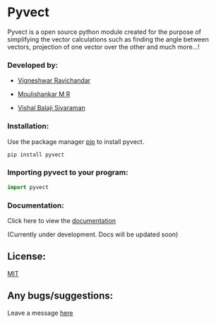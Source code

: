 # Pyvect

Pyvect is a open source python module created for the purpose of simplifying the vector calculations such as finding the angle between vectors, projection of one vector over the other and much more...!

### Developed by:

* [Vigneshwar Ravichandar](https://github.com/ToastCoder/)

* [Moulishankar M R](https://github.com/Moulishankar10)

* [Vishal Balaji Sivaraman](https://github.com/The-SocialLion)

### Installation:

Use the package manager [pip](https://pip.pypa.io/en/stable/) to install pyvect.

```bash
pip install pyvect
```

### Importing pyvect to your program:

```python
import pyvect
```

### Documentation:

Click here to view the [documentation](https://pyvect.readthedocs.io/)

(Currently under development. Docs will be updated soon)

## License:
[MIT](https://choosealicense.com/licenses/mit/)

## Any bugs/suggestions:
Leave a message [here](https://t.me/ToastCoder)


